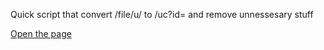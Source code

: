 Quick script that convert /file/u/ to /uc?id= and remove unnessesary stuff

[Open the page](https://korewalidesu.github.io/directgd)
